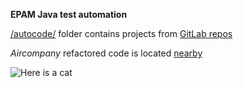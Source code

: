 **EPAM Java test automation**

[/autocode/](/src/com/epam/training/aleksandr_preobrazhenskiy/autocode) folder contains projects from [GitLab repos](https://gitlab.com/autosasha)

_Aircompany_ refactored code is located [nearby](/src/com/epam/training/aleksandr_preobrazhenskiy/cleancode)

![Here is a cat](https://i.kym-cdn.com/photos/images/original/000/002/258/1143362243714.jpg)